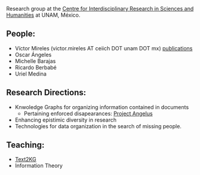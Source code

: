
Research group at the [Centre for Interdisciplinary Research in Sciences and Humanities](https://ceiich.unam.mx/) at UNAM, México.

## People:

* Víctor Mireles (victor.mireles AT ceiich DOT unam DOT mx) [publications](https://scholar.google.com/citations?user=Hv_iIpYAAAAJ&hl=en)
* Oscar Ángeles
* Michelle Barajas
* Ricardo Berbabé
* Uriel Medina

## Research Directions:
* Knwoledge Graphs for organizing information contained in documents
  *  Pertaining enforced disapearances: [Project Angelus](https://seguridad.conahcyt.mx/guerra-sucia/)
* Enhancing epistimic diversity in research 
* Technologies for data organization in the search of missing people.

## Teaching:
* [Text2KG](./teaching/text2KG/)
* Information Theory

